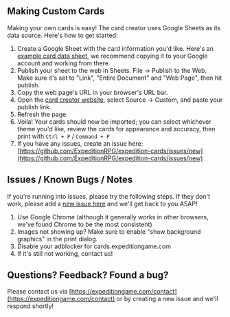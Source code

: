 ## Making Custom Cards

Making your own cards is easy! The card creator uses Google Sheets as its data source. Here's how to get started:

1. Create a Google Sheet with the card information you'd like. Here's an [example card data sheet](https://docs.google.com/spreadsheets/d/1MVZ2hqihag6QvbRgBGafOi_NbNhZ1TL2a1DH_ojG__o/edit#gid=987926921), we recommend copying it to your Google account and working from there.
2. Publish your sheet to the web in Sheets. File -> Publish to the Web. Make sure it's set to "Link", "Entire Document" and "Web Page", then hit publish.
3. Copy the web page's URL in your browser's URL bar.
4. Open the [card creator website](http://cards.expeditiongame.com), select Source -> Custom, and paste your publish link.
5. Refresh the page.
6. Voila! Your cards should now be imported; you can select whichever theme you'd like, review the cards for appearance and accuracy, then print with `Ctrl + P` / `Command + P`
7. If you have any issues, create an issue here: [https://github.com/ExpeditionRPG/expedition-cards/issues/new](https://github.com/ExpeditionRPG/expedition-cards/issues/new)

## Issues / Known Bugs / Notes

If you're running into issues, please try the following steps. If they don't work, please add a [new issue here](https://github.com/ExpeditionRPG/expedition-cards/issues/new) and we'll get back to you ASAP!

1. Use Google Chrome (although it generally works in other browsers, we've found Chrome to be the most consistent)
2. Images not showing up? Make sure to enable "show background graphics" in the print dialog.
3. Disable your adblocker for cards.expeditiongame.com
4. If it's still not working, contact us!

## Questions? Feedback? Found a bug?

Please contact us via [https://expeditiongame.com/contact](https://expeditiongame.com/contact) or by creating a new issue and we'll respond shortly!
